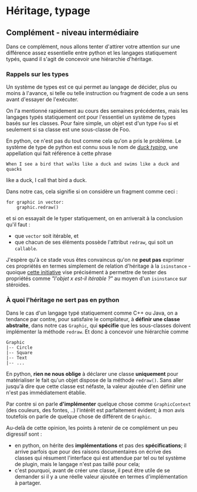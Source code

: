 
# Héritage, typage

## Complément - niveau intermédiaire

Dans ce complément, nous allons tenter d'attirer votre attention sur une
différence assez essentielle entre python et les langages statiquement typés,
quand il s'agit de concevoir une hiérarchie d'héritage.

### Rappels sur les types

Un système de types est ce qui permet au langage de décider, plus ou moins à
l'avance, si telle ou telle instruction ou fragment de code a un sens avant
d'essayer de l'exécuter.

On l'a mentionné rapidement au cours des semaines précédentes, mais les langages
typés statiquement ont pour l'essentiel un système de types basés sur les
classes. Pour faire simple, un objet est d'un type `Foo` si et seulement si sa
classe est une sous-classe de Foo.

En python, ce n'est pas du tout comme cela qu'on a pris le problème. Le système
de type de python est connu sous le nom de [*duck
typing*](http://en.wikipedia.org/wiki/Duck_typing), une appellation qui fait
référence à cette phrase

    When I see a bird that walks like a duck and swims like a duck and quacks
like a duck, I call that bird a duck.

Dans notre cas, cela signifie si on considère un fragment comme ceci&nbsp;:

    for graphic in vector:
        graphic.redraw()

et si on essayait de le typer statiquement, on en arriverait à la conclusion
qu'il faut&nbsp;:
 * que `vector` soit itérable, et
 * que chacun de ses éléments possède l'attribut `redraw`, qui soit un
`callable`.

J'espère qu'à ce stade vous êtes convaincus qu'on ne **peut pas** exprimer ces
propriétés en termes simplement de relation d'héritage à la `isinstance` -
quoique [cette initiative](http://legacy.python.org/dev/peps/pep-3119/) vise
précisément à permettre de tester des propriétés comme *"l'objet x est-il
itérable ?"* au moyen d'un `isinstance` sur stéroides.

### À quoi l'héritage **ne sert pas** en python

Dans le cas d'un langage typé statiquement comme C++ ou Java, on a tendance par
contre, pour satisfaire le compilateur, à **définir une classe abstraite**, dans
notre cas `Graphic`, qui **spécifie** que les sous-classes doivent implémenter
la méthode `redraw`. Et donc à concevoir une hiérarchie comme

    Graphic
    |-- Circle
    |-- Square
    |-- Text
    |-- ...

En python, **rien ne nous oblige** à déclarer une classe **uniquement** pour
matérialiser le fait qu'un objet dispose de la méthode `redraw()`. Sans aller
jusqu'à dire que cette classe est néfaste, la valeur ajoutée d'en définir une
n'est pas immédiatement établie.

Par contre si on parle **d'implémenter** quelque chose comme `GraphicContext`
(des couleurs, des fontes, ..) l'intérêt est parfaitement évident; à mon avis
toutefois on parle de quelque chose de différent de `Graphic`.

Au-delà de cette opinion, les points à retenir de ce complément un peu digressif
sont&nbsp;:
 * en python, on hérite des **implémentations** et pas des **spécifications**;
il arrive parfois que pour des raisons documentaires on écrive des classes qui
résument l'interface qui est attendue par tel ou tel système de plugin, mais le
langage n'est pas taillé pour cela;
 * c'est pourquoi, avant de créer une classe, il peut être utile de se demander
si il y a une réelle valeur ajoutée en termes d'implémentation à partager.
